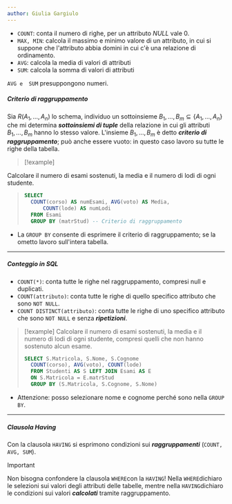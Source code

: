 ```yaml
---
author: Giulia Gargiulo
---
```


- `COUNT`: conta il numero di righe, per un attributo $NULL$ vale 0.
- `MAX, MIN`: calcola il massimo e minimo valore di un attributo, in cui si suppone che l'attributo abbia domini in cui c'è una relazione di ordinamento.
- `AVG`: calcola la media di valori di attributi
- `SUM`: calcola la somma di valori di attributi

 `AVG e  SUM` presuppongono numeri.
##### Criterio di raggruppamento
Sia $R(A_1,\dots, A_n)$ lo schema, individuo un sottoinsieme $B_1,\dots, B_m \subseteq\{A_1,\dots,A_n\}$ che mi determina ***sottoinsiemi di tuple*** della relazione in cui gli attributi $B_1,\dots, B_m$ hanno lo stesso valore.
L'insieme $B_1,\dots, B_m$ è detto ***criterio di raggruppamento***; può anche essere vuoto: in questo caso lavoro su tutte le righe della tabella.

>[!example]
>
Calcolare il numero di esami sostenuti, la media e il numero di lodi di ogni studente.
>```SQL
>SELECT
> 	COUNT(corso) AS numEsami, AVG(voto) AS Media, 
> 		COUNT(lode) AS numLodi
>	FROM Esami
>	GROUP BY (matrStud) -- Criterio di raggruppamento

- La `GROUP BY` consente di esprimere il criterio di raggruppamento; se la ometto lavoro sull'intera tabella.
---
##### Conteggio in SQL
- `COUNT(*)`: conta tutte le righe nel raggruppamento, compresi null e duplicati.
- `COUNT(attributo)`: conta tutte le righe di quello specifico attributo che sono `NOT NULL`.
- `COUNT DISTINCT(attributo)`: conta tutte le righe di uno specifico attributo che sono `NOT NULL` e senza ***ripetizioni***.

>[!example]
> Calcolare il numero di esami sostenuti, la media e il numero di lodi di ogni studente, compresi quelli che non hanno sostenuto alcun esame.
>```SQL
>SELECT S.Matricola, S.Nome, S.Cognome
>	COUNT(corso), AVG(voto), COUNT(lode) 
>	FROM Studenti AS S LEFT JOIN Esami AS E
>	ON S.Matricola = E.matrStud
>	GROUP BY (S.Matricola, S.Cognome, S.Nome)

- Attenzione: posso selezionare nome e cognome perché sono nella `GROUP BY`.
---
##### Clausola Having
Con la clausola `HAVING` si esprimono condizioni sui ***raggruppamenti*** 
(`COUNT, AVG, SUM`).

>[!important]
> Non bisogna confondere la clausola `WHERE`con la `HAVING`!
> Nella `WHERE`dichiaro le selezioni sui valori degli attributi delle tabelle, mentre nella `HAVING`dichiaro le condizioni sui valori ***calcolati*** tramite raggruppamento.


